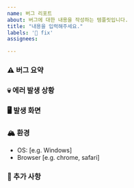 ```yaml
---
name: 버그 리포트
about: 버그에 대한 내용을 작성하는 템플릿입니다.
title: "내용을 입력해주세요."
labels: '🐛 fix'
assignees: 

---
```


### ⚠️ 버그 요약


### 💀 에러 발생 상황

### 🖥️ 발생 화면

### 🏔️ 환경
- OS: [e.g. Windows]
- Browser [e.g. chrome, safari]

### 🤔 추가 사항

